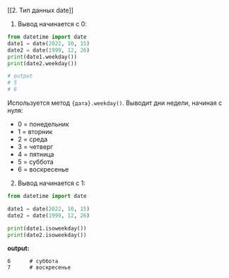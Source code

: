 [[2. Тип данных date]]
1. Вывод начинается с 0:
```python
from datetime import date 
date1 = date(2022, 10, 15)
date2 = date(1999, 12, 26) 
print(date1.weekday()) 
print(date2.weekday())

# output
# 5
# 6
```

Используется метод `{дата}.weekday()`. Выводит дни недели, начиная с нуля:
- 0 = понедельник
- 1 = вторник
- 2 = среда
- 3 = четверг
- 4 = пятница
- 5 = суббота
- 6 = воскресенье

2. Вывод начинается с 1:
```python
from datetime import date

date1 = date(2022, 10, 15)
date2 = date(1999, 12, 26)

print(date1.isoweekday())
print(date2.isoweekday())
```
**output:**
```
6      # суббота
7      # воскресенье
```
